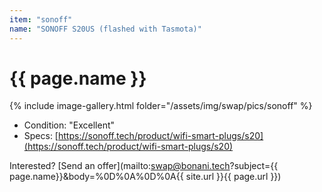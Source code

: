 ```yaml
---
item: "sonoff"
name: "SONOFF S20US (flashed with Tasmota)"
---
```


# {{ page.name }}

{% include image-gallery.html folder="/assets/img/swap/pics/sonoff" %}

- Condition: "Excellent"
- Specs: [https://sonoff.tech/product/wifi-smart-plugs/s20](https://sonoff.tech/product/wifi-smart-plugs/s20)

Interested? [Send an offer](mailto:swap@bonani.tech?subject={{ page.name}}&body=%0D%0A%0D%0A{{ site.url }}{{ page.url }})
